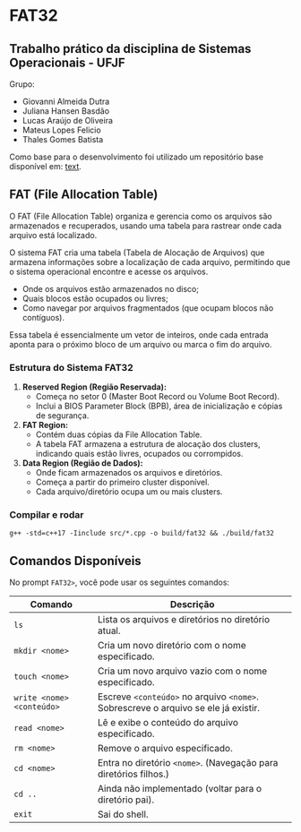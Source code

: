 # FAT32

## Trabalho prático da disciplina de Sistemas Operacionais - UFJF

Grupo:

- Giovanni Almeida Dutra
- Juliana Hansen Basdão
- Lucas Araújo de Oliveira
- Mateus Lopes Felicio
- Thales Gomes Batista

Como base para o desenvolvimento foi utilizado um repositório base disponível em: [text](https://github.com/PUCRSOpenSource/tiny-shell/tree/master).

## FAT (File Allocation Table)

O FAT (File Allocation Table) organiza e gerencia como os arquivos são armazenados e recuperados, usando uma tabela para rastrear onde cada arquivo está localizado. 

O sistema FAT cria uma tabela (Tabela de Alocação de Arquivos) que armazena informações sobre a localização de cada arquivo, permitindo que o sistema operacional encontre e acesse os arquivos. 

- Onde os arquivos estão armazenados no disco;
- Quais blocos estão ocupados ou livres;
- Como navegar por arquivos fragmentados (que ocupam blocos não contíguos).

Essa tabela é essencialmente um vetor de inteiros, onde cada entrada aponta para o próximo bloco de um arquivo ou marca o fim do arquivo.

### **Estrutura do Sistema FAT32**

1. **Reserved Region (Região Reservada):**
    - Começa no setor 0 (Master Boot Record ou Volume Boot Record).
    - Inclui a BIOS Parameter Block (BPB), área de inicialização e cópias de segurança.
2. **FAT Region:**
    - Contém duas cópias da File Allocation Table.
    - A tabela FAT armazena a estrutura de alocação dos clusters, indicando quais estão livres, ocupados ou corrompidos.
3. **Data Region (Região de Dados):**
    - Onde ficam armazenados os arquivos e diretórios.
    - Começa a partir do primeiro cluster disponível.
    - Cada arquivo/diretório ocupa um ou mais clusters.

### Compilar e rodar
```
g++ -std=c++17 -Iinclude src/*.cpp -o build/fat32 && ./build/fat32
```

## Comandos Disponíveis

No prompt `FAT32>`, você pode usar os seguintes comandos:

| Comando                  | Descrição                                                    |
|--------------------------|--------------------------------------------------------------|
| `ls`                     | Lista os arquivos e diretórios no diretório atual.           |
| `mkdir <nome>`           | Cria um novo diretório com o nome especificado.              |
| `touch <nome>`           | Cria um novo arquivo vazio com o nome especificado.          |
| `write <nome> <conteúdo>`| Escreve `<conteúdo>` no arquivo `<nome>`. Sobrescreve o arquivo se ele já existir. |
| `read <nome>`            | Lê e exibe o conteúdo do arquivo especificado.               |
| `rm <nome>`              | Remove o arquivo especificado.                                |
| `cd <nome>`              | Entra no diretório `<nome>`. (Navegação para diretórios filhos.) |
| `cd ..`                  | Ainda não implementado (voltar para o diretório pai).        |
| `exit`                   | Sai do shell.                                                |
